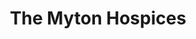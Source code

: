 ---
title: "The Myton Hospices"
url: /coventry/the-myton-hospices-jubilee-crescent/
shop: charity
---